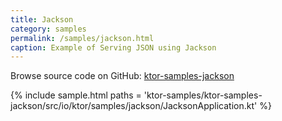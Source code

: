 ```yaml
---
title: Jackson
category: samples
permalink: /samples/jackson.html
caption: Example of Serving JSON using Jackson
---
```


Browse source code on GitHub: [ktor-samples-jackson](https://github.com/ktorio/ktor/tree/master/ktor-samples/ktor-samples-jackson)

{% include sample.html paths = 'ktor-samples/ktor-samples-jackson/src/io/ktor/samples/jackson/JacksonApplication.kt' %}
